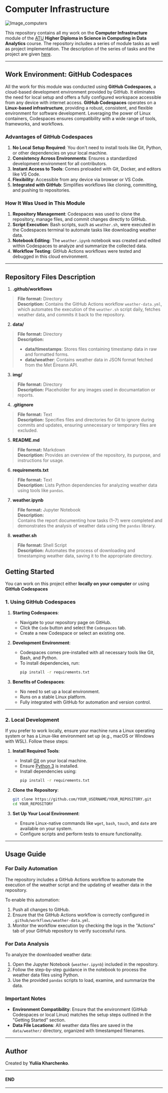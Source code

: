 # Computer Infrastructure

![Image_computers](https://upload.wikimedia.org/wikipedia/commons/thumb/8/88/Laplacescher_D%C3%A4mon_%28Weltzentrale%29.jpg/640px-Laplacescher_D%C3%A4mon_%28Weltzentrale%29.jpg)

This repository contains all my work on the **Computer Infrastructure** module of the [ATU](https://www.atu.ie/) **Higher Diploma in Science in Computing in Data Analytics** course. The repository includes a series of module tasks as well as project implementation. 
The description of the series of tasks and the project are given [here](https://github.com/ianmcloughlin/2425_computer_infrastructure?tab=readme-ov-file#tasks-40).

***

## Work Environment: GitHub Codespaces

All the work for this module was conducted using **GitHub Codespaces**, a cloud-based development environment provided by GitHub. It eliminates the need for local setup and offers a fully configured workspace accessible from any device with internet access.
**GitHub Codespaces** operates on a **Linux-based infrastructure**, providing a robust, consistent, and flexible environment for software development. Leveraging the power of Linux containers, Codespaces ensures compatibility with a wide range of tools, frameworks, and workflows.

### Advantages of GitHub Codespaces 

1. **No Local Setup Required**: You don't need to install tools like Git, Python, or other dependencies on your local machine.
2. **Consistency Across Environments**: Ensures a standardized development environment for all contributors.
3. **Instant Access to Tools**: Comes preloaded with Git, Docker, and editors like VS Code.
4. **Flexibility**: Accessible from any device via browser or VS Code.
5. **Integrated with GitHub**: Simplifies workflows like cloning, committing, and pushing to repositories.

### How It Was Used in This Module

1. **Repository Management**: Codespaces was used to clone the repository, manage files, and commit changes directly to GitHub.
2. **Script Execution**: Bash scripts, such as `weather.sh`, were executed in the Codespaces terminal to automate tasks like downloading weather data.
3. **Notebook Editing**: The `weather.ipynb` notebook was created and edited within Codespaces to analyze and summarize the collected data.
4. **Workflow Testing**: GitHub Actions workflows were tested and debugged in this cloud environment.

***

## Repository Files Description

1. **.github/workflows**  
> **File format:** Directory  
> **Description:**  Contains the GitHub Actions workflow `weather-data.yml`, which automates the execution of the `weather.sh` script daily, fetches weather data, and commits it back to the repository.

2. **data/**  
> **File format:** Directory  
> **Description:** 
> - **data/timestamps**: Stores files containing timestamp data in raw and formatted forms.  
> - **data/weather**: Contains weather data in JSON format fetched from the Met Éireann API.

3. **img/**  
> **File format:** Directory  
> **Description:** Placeholder for any images used in documantation or reports.

4. **.gitignore**  
> **File format:** Text  
> **Description:** Specifies files and directories for Git to ignore during commits and updates, ensuring unnecessary or temporary files are excluded.

5. **README.md**  
> **File format:** Markdown  
> **Description:** Provides an overview of the repository, its purpose, and instructions for usage.

6. **requirements.txt**  
> **File format:** Text  
> **Description:** Lists Python dependencies for analyzing weather data using tools like `pandas`.

7. **weather.ipynb**  
> **File format:** Jupyter Notebook  
> **Description:**  
Contains the report documenting how tasks (1–7) were completed and demonstrates the analysis of weather data using the `pandas` library.

8. **weather.sh**  
> **File format:** Shell Script  
> **Description:** Automates the process of downloading and timestamping weather data, saving it to the appropriate directory.

## Getting Started

You can work on this project either **locally on your computer** or using **GitHub Codespaces**

### **1. Using GitHub Codespaces**

1. **Starting Codespaces**:
   - Navigate to your repository page on GitHub.
   - Click the `Code` button and select the `Codespaces` tab.
   - Create a new Codespace or select an existing one.

2. **Development Environment**:
   - Codespaces comes pre-installed with all necessary tools like Git, Bash, and Python.
   - To install dependencies, run:
     ```bash
     pip install -r requirements.txt
     ```

3. **Benefits of Codespaces**:
   - No need to set up a local environment.
   - Runs on a stable Linux platform.
   - Fully integrated with GitHub for automation and version control.

---

### **2. Local Development**
If you prefer to work locally, ensure your machine runs a Linux operating system or has a Linux-like environment set up (e.g., macOS or Windows with WSL). Follow these steps:

1. **Install Required Tools**:
   - Install [Git](https://git-scm.com/book/en/v2/Getting-Started-Installing-Git) on your local machine.
   - Ensure [Python 3](https://www.python.org/downloads/) is installed.
   - Install dependencies using:
     ```bash
     pip install -r requirements.txt
     ```

2. **Clone the Repository**:
   ```bash
   git clone https://github.com/YOUR_USERNAME/YOUR_REPOSITORY.git
   cd YOUR_REPOSITORY

3. **Set Up Your Local Environment**:
   - Ensure Linux-native commands like `wget`, `bash`, `touch`, and `date` are available on your system.
   - Configure scripts and perform tests to ensure functionality.

***

## Usage Guide

### **For Daily Automation**
The repository includes a GitHub Actions workflow to automate the execution of the weather script and the updating of weather data in the repository.

To enable this automation:
1. Push all changes to GitHub.
2. Ensure that the GitHub Actions workflow is correctly configured in `.github/workflows/weather-data.yml`.
3. Monitor the workflow execution by checking the logs in the "Actions" tab of your GitHub repository to verify successful runs.

### **For Data Analysis**
To analyze the downloaded weather data:
1. Open the Jupyter Notebook (`weather.ipynb`) included in the repository.
2. Follow the step-by-step guidance in the notebook to process the weather data files using Python.
3. Use the provided `pandas` scripts to load, examine, and summarize the data.

### **Important Notes**
- **Environment Compatibility**: Ensure that the environment (GitHub Codespaces or local Linux) matches the setup steps outlined in the "Getting Started" section.
- **Data File Locations**: All weather data files are saved in the `data/weather/` directory, organized with timestamped filenames.

***

## Author

Created by **Yuliia Kharchenko**. 

***

#### END

***
